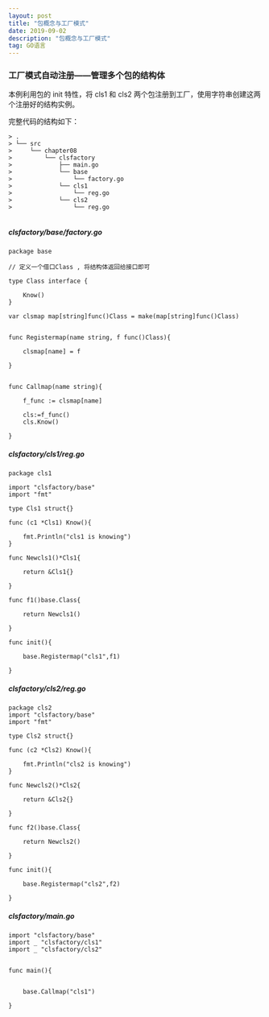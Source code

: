 ```yaml
---
layout: post
title: "包概念与工厂模式"
date: 2019-09-02 
description: "包概念与工厂模式"
tag: GO语言
---   
```

  


### 工厂模式自动注册——管理多个包的结构体


本例利用包的 init 特性，将 cls1 和 cls2 两个包注册到工厂，使用字符串创建这两个注册好的结构实例。


完整代码的结构如下：
```
> .
> └── src
>     └── chapter08
>         └── clsfactory
>             ├── main.go
>             └── base
>                 └── factory.go
>             └── cls1
>                 └── reg.go
>             └── cls2
>                 └── reg.go
				
```				
				
##### clsfactory/base/factory.go 


	package base
	
	// 定义一个借口Class , 将结构体返回给接口即可 
	
	type Class interface {
	
		Know() 
	}
	
	var clsmap map[string]func()Class = make(map[string]func()Class)
	
	
	func Registermap(name string, f func()Class){
	
		clsmap[name] = f 
	
	}
	
	
	func Callmap(name string){
	
		f_func := clsmap[name]
		
		cls:=f_func() 
		cls.Know() 
		
	}
	
	
##### clsfactory/cls1/reg.go

	package cls1 
	
	import "clsfactory/base"
	import "fmt" 
	
	type Cls1 struct{}
	
	func (c1 *Cls1) Know(){
	
		fmt.Println("cls1 is knowing") 
	}
	
	func Newcls1()*Cls1{
	
		return &Cls1{}
	
	}
	
	func f1()base.Class{
	
		return Newcls1()
	
	}
	
	func init(){
		
		base.Registermap("cls1",f1) 
	
	}
	

##### clsfactory/cls2/reg.go


	package cls2 
	import "clsfactory/base"
	import "fmt" 
	
	type Cls2 struct{}
	
	func (c2 *Cls2) Know(){
	
		fmt.Println("cls2 is knowing") 
	}
	
	func Newcls2()*Cls2{
	
		return &Cls2{}
	
	}
	
	func f2()base.Class{
	
		return Newcls2()
	
	}
	
	func init(){
		
		base.Registermap("cls2",f2) 
	
	}

##### clsfactory/main.go 

	import "clsfactory/base"
	import _ "clsfactory/cls1"
	import _ "clsfactory/cls2"
	
	
	func main(){
	
	
		base.Callmap("cls1")
	
	}
	
	
	
	


